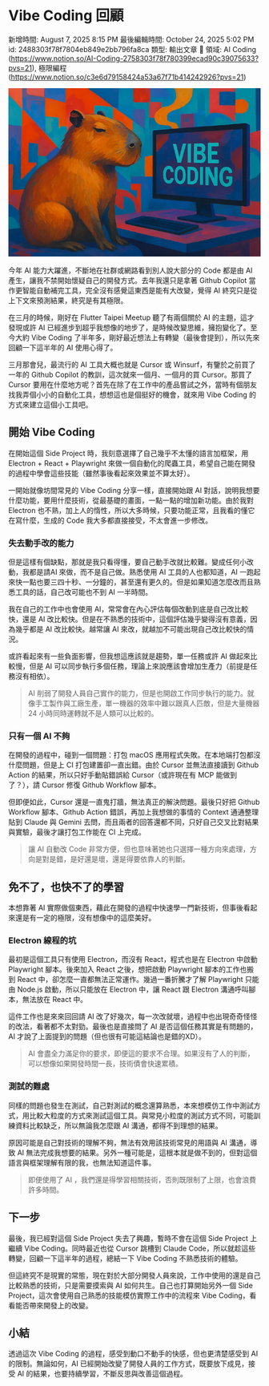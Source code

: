 # Vibe Coding 回顧

新增時間: August 7, 2025 8:15 PM
最後編輯時間: October 24, 2025 5:02 PM
id: 2488303f78f7804eb849e2bb796fa8ca
類型: 輸出文章
🧩 領域: AI Coding (https://www.notion.so/AI-Coding-2758303f78f780399ecad90c39075633?pvs=21), 極限編程 (https://www.notion.so/c3e6d79158424a53a67f71b414242926?pvs=21)

![image.png](Vibe%20Coding%20%E5%9B%9E%E9%A1%A7/image.png)

今年 AI 能力大躍進，不斷地在社群或網路看到別人說大部分的 Code 都是由 AI 產生，讓我不禁開始懷疑自己的開發方式。去年我還只是拿著 Github Copilot 當作更智能自動補完工具，完全沒有感覺這東西是能有大改變，覺得 AI 終究只是從上下文來預測結果，終究是有其極限。

在三月的時候，剛好在 Flutter Taipei Meetup 聽了有兩個關於 AI 的主題，這才發現或許 AI 已經進步到超乎我想像的地步了，是時候改變思維，擁抱變化了。至今大約 Vibe Coding 了半年多，剛好最近想法上有轉變（最後會提到），所以先來回顧一下這半年的 AI 使用心得了。

三月那會兒，最流行的 AI 工具大概也就是 Cursor 或 Winsurf，有鑒於之前買了一年的 Github Copilot 的教訓，這次就來一個月、一個月的買 Cursor。那買了 Cursor 要用在什麼地方呢？首先在除了在工作中的產品嘗試之外，當時有個朋友找我弄個小小的自動化工具，想想這也是個挺好的機會，就來用 Vibe Coding 的方式來建立這個小工具吧。

## 開始 Vibe Coding

在開始這個 Side Project 時，我刻意選擇了自己幾乎不太懂的語言加框架，用 Electron + React + Playwright 來做一個自動化的爬蟲工具，希望自己能在開發的過程中學會這些技能（雖然事後看起來效果並不算太好）。

一開始就像坊間常見的 Vibe Coding 分享一樣，直接開始跟 AI 對話，說明我想要什麼功能，要用什麼技術，從最基礎的畫面，一點一點的增加新功能。由於我對 Electron 也不熟，加上人的惰性，所以大多時候，只要功能正常，且我看的懂它在寫什麼，生成的 Code 我大多都直接接受，不太會進一步修改。

### 失去動手改的能力

但是這樣有個缺點，那就是我只看得懂，要自己動手改就比較難。變成任何小改動，我都是請AI 來做，而不是自己做。熟悉使用 AI 工具的人也都知道，AI 一跑起來快一點也要三四十秒、一分鐘的，甚至還有更久的。但是如果知道怎麼改而且熟悉工具的話，自己改可能也不到 AI 一半時間。

我在自己的工作中也會使用 AI，常常會在內心評估每個改動到底是自己改比較快，還是 AI 改比較快。但是在不熟悉的技術中，這個評估幾乎變得沒有意義，因為幾乎都是 AI 改比較快。越常讓 AI 來改，就越加不可能出現自己改比較快的情況。

或許看起來有一些負面影響，但我想這應該就是趨勢，單一任務或許 AI 做起來比較慢，但是 AI 可以同步執行多個任務，理論上來說應該會增加生產力（前提是任務沒有相依）。

> AI 削弱了開發人員自己實作的能力，但是也開啟工作同步執行的能力。就像手工製作與工廠生產，單一機器的效率中難以跟真人匹敵，但是大量機器 24 小時同時運轉就不是人類可以比較的。
> 

### 只有一個 AI 不夠

在開發的過程中，碰到一個問題：打包 macOS 應用程式失敗。在本地端打包都沒什麼問題，但是上 CI 打包建置卻一直出錯。由於 Cursor 並無法直接讀到 Github Action 的結果，所以只好手動貼錯誤給 Cursor（或許現在有 MCP 能做到了？），請 Cursor 修復 Github Workflow 腳本。

但即便如此，Cursor 還是一直鬼打牆，無法真正的解決問題。最後只好把 Github Workflow 腳本、Github Action 錯誤，再加上我想做的事情的 Context 通通整理貼到 Claude 與 Gemini 去問，而且兩者的回答還都不同，只好自己交叉比對結果與實驗，最後才讓打包工作能在 CI 上完成。

> 讓 AI 自動改 Code 非常方便，但也意味著她也只選擇一種方向來處理，方向是對是錯，是好還是壞，還是得要依靠人的判斷。
> 

## 免不了，也快不了的學習

本想靠著 AI 實際做個東西，藉此在開發的過程中快速學一門新技術，但事後看起來還是有一定的極限，沒有想像中的這麼美好。

### Electron 線程的坑

最初是這個工具只有使用 Electron，而沒有 React，程式也是在 Electron 中啟動 Playwright 腳本。後來加入 React 之後，想把啟動 Playwright 腳本的工作也搬到 React 中，卻怎麼一直都無法正常運作。幾過一番折騰才了解 Playwright 只能由 Node.js 啟動，所以只能放在 Electron 中，讓 React 跟 Electron 溝通呼叫腳本，無法放在 React 中。

這件工作也是來來回回請 AI 改了好幾次，每一次改就壞，過程中也出現奇奇怪怪的改法，看著都不太對勁。最後也是直接問了 AI 是否這個任務其實是有問題的，AI 才說了上面提到的問題（但也很有可能這結論也是錯的XD）。

> AI 會盡全力滿足你的要求，即便這的要求不合理。如果沒有了人的判斷，可以想像如果開發時間一長，技術債會快速累積。
> 

### 測試的難處

同樣的問題也發生在測試，自己對測試的概念還算熟悉，本來想模仿工作中測試方式，用比較大粒度的方式來測試這個工具。與常見小粒度的測試方式不同，可能訓練資料比較缺乏，所以無論我怎麼跟 AI 溝通，都得不到理想的結果。

原因可能是自己對技術的理解不夠，無法有效用該技術常見的用語與 AI 溝通，導致 AI 無法完成我想要的結果。另外一種可能是，這根本就是做不到的，但對這個語言與框架理解有限的我，也無法知道這件事。

> 即便使用了 AI ，我們還是得學習相關技術，否則既限制了上限，也會浪費許多時間。
> 

## 下一步

最後，我已經對這個 Side Project 失去了興趣，暫時不會在這個 Side Project  上繼續 Vibe Coding。同時最近也從 Cursor 跳槽到 Claude Code，所以就趁這些轉變，回顧一下這半年的過程，總結一下 Vibe Coding 不熟悉技術的體驗。

但這終究不是現實的常態，現在對於大部分開發人員來說，工作中使用的還是自己比較熟悉的技術，只是需要摸索與 AI 如何共生。自己也打算開始另外一個 Side Project，這次會使用自己熟悉的技能模仿實際工作中的流程來 Vibe Coding，看看能否帶來開發上的改變。

## 小結

透過這次 Vibe Coding 的過程，感受到動口不動手的快感，但也更清楚感受到 AI 的限制。無論如何，AI 已經開始改變了開發人員的工作方式，既要放下成見，接受 AI 的結果，也要持續學習，不斷反思與改善這個過程。